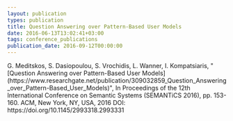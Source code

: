```yaml
---
layout: publication
types: publication
title: Question Answering over Pattern-Based User Models
date: 2016-06-13T13:02:41+03:00
tags: conference_publications
publication_date: 2016-09-12T00:00:00
---
```

<p>G. Meditskos, S. Dasiopoulou, S. Vrochidis, L. Wanner, I. Kompatsiaris, "[Question Answering over Pattern-Based User Models](https://www.researchgate.net/publication/309032859_Question_Answering_over_Pattern-Based_User_Models)", In Proceedings of the 12th International Conference on Semantic Systems (SEMANTiCS 2016), pp. 153-160. ACM, New York, NY, USA, 2016 DOI: https://doi.org/10.1145/2993318.2993331</p>